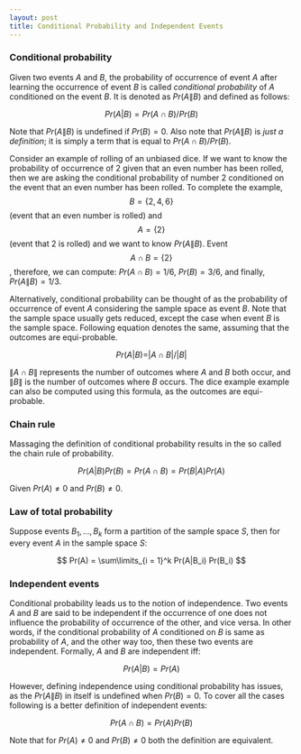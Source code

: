```yaml
---
layout: post
title: Conditional Probability and Independent Events
---
```


### Conditional probability

Given two events $A$ and $B$, the probability of occurrence of event $A$ after learning the occurrence 
of event $B$ is called *conditional probability* of $A$ conditioned on the event $B$.
It is denoted as $Pr(A\|B)$ and defined as follows:

$$
Pr(A|B) = Pr(A \cap B)/ Pr(B)
$$

Note that $Pr(A\|B)$ is undefined if $Pr(B) = 0$.
Also note that $Pr(A\|B)$ is *just a definition*; it is simply a term that is equal to $Pr(A \cap B)/ Pr(B)$.

Consider an example of rolling of an unbiased dice.
If we want to know the probability of occurrence of 2
given that an even number has been rolled, then we are asking the conditional probability of 
number 2 conditioned on the event that an even number has been rolled.
To complete the example, $$B = \{2, 4, 6\}$$ (event that an even number is rolled)
and $$A = \{2\}$$ (event that 2 is rolled) and we want to know $Pr(A\|B)$.
Event $$A \cap B =\{2\}$$, therefore, we can compute:
$Pr(A \cap B) = 1/6$, $Pr(B) = 3/6$, and finally, $Pr(A\|B) = 1/3$.

Alternatively, conditional probability can be thought of as the probability
of occurrence of event $A$ considering the sample space as event $B$.
Note that the sample space usually gets reduced, except the case when event $B$ is the sample space.
Following equation denotes the same, assuming that the outcomes are equi-probable.

$$
Pr(A|B) = |A \cap B|/|B|
$$

$\|A \cap B\|$ represents the number of outcomes where $A$ and $B$ both occur, 
and $\|B\|$ is the number of outcomes where $B$ occurs. 
The dice example example can also be computed using this formula, as the outcomes are
equi-probable.

### Chain rule
Massaging the definition of conditional probability results in the so called
the chain rule of probability.

$$
Pr(A|B) Pr(B) = Pr(A \cap B) = Pr(B|A) Pr(A)
$$

Given $Pr(A) \not = 0$ and $Pr(B) \not = 0$.

### Law of total probability
Suppose events $B_1, ..., B_k$ form a partition of the sample space $S$, 
then for every event $A$ in the sample space $S$:

$$
Pr(A) = \sum\limits_{i = 1}^k Pr(A|B_i) Pr(B_i)
$$

### Independent events
Conditional probability leads us to the notion of independence.
Two events $A$ and $B$ are said to be independent if the occurrence of
one does not influence the probability of occurrence of the other, and vice versa.
In other words, if the conditional probability of $A$ conditioned on
$B$ is same as probability of $A$, and the other way too, then these two events 
are independent. Formally, $A$ and $B$ are independent iff:

$$
Pr(A|B) = Pr(A)
$$

However, defining independence using conditional probability has issues, 
as the $Pr(A \| B)$ in itself is undefined when $Pr(B) = 0$.
To cover all the cases following is a better definition of
independent events:

$$Pr(A \cap B) = Pr(A) Pr(B)$$

Note that for $Pr(A) \not = 0$ and $Pr(B) \not = 0$ both the definition are equivalent.
